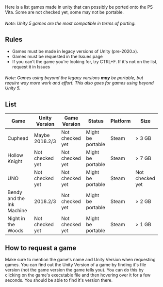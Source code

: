 Here is a list games made in unity that can possibly be ported onto the PS Vita. Some are not checked yet, some may not be portable.
###### Note: Unity 5 games are the most compatible in terms of porting.

## Rules
- Games must be made in legacy versions of Unity (pre-2020.x).
- Games must be requested in the Issues page
- If you can't the game you're looking for, try CTRL+F. If it's not on the list, request it in Issues

###### Note: Games using beyond the legacy versions **may** be portable, but require way more work and effort. This also goes for games using beyond Unity 5.

## List

| Game                                    | Unity Version    | Game Version       | Status              | Platform       | Size                 |
|-----------------------------------------|------------------|--------------------|---------------------|----------------|----------------------|
| Cuphead                                 | Maybe 2018.2/3   | Not checked yet    | Might be portable   | Steam          | > 3 GB               |
| Hollow Knight                           | Not checked yet  | Not checked yet    | Might be portable   | Steam          | > 7 GB               |
| UNO                                     | Not checked yet  | Not checked yet    | Might be portable   | Steam          | Not checked yet      |
| Bendy and the Ink Machine               | 2018.2/3         | Not checked yet    | Might be portable   | Steam          | > 2 GB               |
| Night in the Woods                      | Not checked yet  | Not checked yet    | Might be portable   | Steam          | > 1 GB               |

## How to request a game
Make sure to mention the game's name and Unity Version when requesting games. You can find out the Unity Version of a game by finding it's file version (not the game version the game tells you). You can do this by clicking on the game's executable file and then hovering over it for a few seconds. You should be able to find it's version there.
